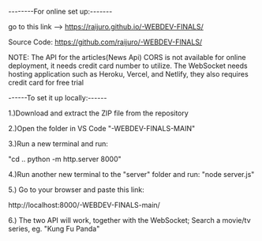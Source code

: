 

--------For online set up:-------

go to this link --> https://raijuro.github.io/-WEBDEV-FINALS/

Source Code: https://github.com/raijuro/-WEBDEV-FINALS/


NOTE:
The API for the articles(News Api) CORS is not available for online deployment, it needs credit card number to utilize. 
The WebSocket needs hosting application such as Heroku, Vercel, and Netlify, they also requires credit card for free trial


------To set it up locally:------

1.)Download and extract the ZIP file from the repository

2.)Open the folder in VS Code "-WEBDEV-FINALS-MAIN"

3.)Run a new terminal and run:

"cd ..
python -m http.server 8000"

4.)Run another new terminal to the "server" folder and run:
"node server.js"

5.) Go to your browser and paste this link:

http://localhost:8000/-WEBDEV-FINALS-main/

6.) The two API will work, together with the WebSocket; Search a movie/tv series, eg. "Kung Fu Panda"
